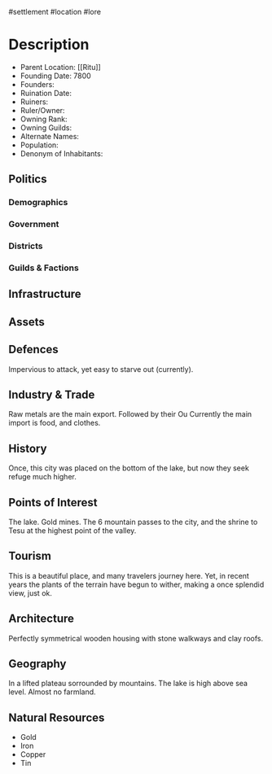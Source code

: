 #settlement #location #lore 
# Description

- Parent Location: [[Ritu]]
- Founding Date: 7800
- Founders: 
- Ruination Date:
- Ruiners:
- Ruler/Owner:
- Owning Rank:
- Owning Guilds:
- Alternate Names:
- Population:
- Denonym of Inhabitants: 

## Politics
### Demographics

### Government

### Districts

### Guilds & Factions

## Infrastructure

## Assets

## Defences
Impervious to attack, yet easy to starve out (currently).
## Industry & Trade
Raw metals are the main export. Followed by their Ou
Currently the main import is food, and clothes.
## History
Once, this city was placed on the bottom of the lake, but now they seek refuge much higher.
## Points of Interest
The lake. Gold mines. The 6 mountain passes to the city, and the shrine to Tesu at the highest point of the valley.
## Tourism
This is a beautiful place, and many travelers journey here. Yet, in recent years the plants of the terrain have begun to wither, making a once splendid view, just ok.
## Architecture
Perfectly symmetrical wooden housing with stone walkways and clay roofs.
## Geography
In a lifted plateau sorrounded by mountains. The lake is high above sea level.
Almost no farmland.
## Natural Resources
- Gold
- Iron
- Copper
- Tin